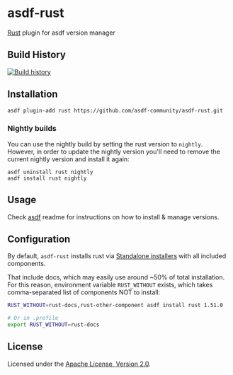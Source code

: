 # asdf-rust

[Rust](https://www.rust-lang.org) plugin for asdf version manager

## Build History

[![Build history](https://buildstats.info/github/chart/asdf-community/asdf-rust?branch=master)](https://github.com/asdf-community/asdf-rust/actions)

## Installation

```bash
asdf plugin-add rust https://github.com/asdf-community/asdf-rust.git
```

### Nightly builds

You can use the nightly build by setting the rust version to `nightly`. However, in order to update the nightly version you'll need to remove the current nightly version and install it again:

```shell
asdf uninstall rust nightly
asdf install rust nightly
```

## Usage

Check [asdf](https://github.com/asdf-vm/asdf) readme for instructions on how to
install & manage versions.

## Configuration

By default, `asdf-rust` installs rust via
[Standalone installers](https://forge.rust-lang.org/infra/other-installation-methods.html)
with all included components.

That include docs, which may easily use around ~50% of total installation. For
this reason, environment variable `RUST_WITHOUT` exists, which takes
comma-separated list of components NOT to install:

```sh
RUST_WITHOUT=rust-docs,rust-other-component asdf install rust 1.51.0

# Or in .profile
export RUST_WITHOUT=rust-docs
```

## License

Licensed under the
[Apache License, Version 2.0](https://www.apache.org/licenses/LICENSE-2.0).
